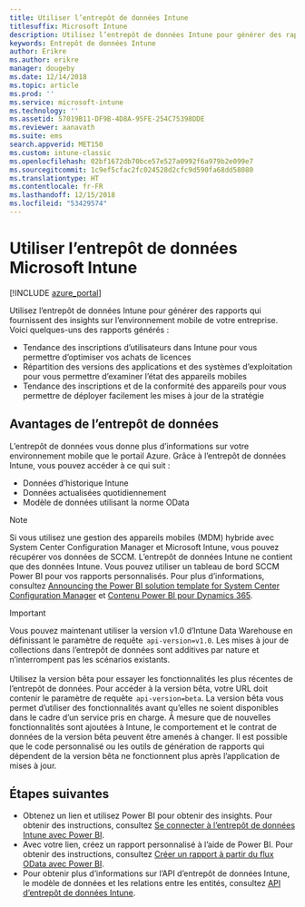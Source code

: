```yaml
---
title: Utiliser l’entrepôt de données Intune
titlesuffix: Microsoft Intune
description: Utilisez l’entrepôt de données Intune pour générer des rapports qui fournissent des insights sur l’environnement mobile de votre entreprise.
keywords: Entrepôt de données Intune
author: Erikre
ms.author: erikre
manager: dougeby
ms.date: 12/14/2018
ms.topic: article
ms.prod: ''
ms.service: microsoft-intune
ms.technology: ''
ms.assetid: 57019B11-DF9B-4D8A-95FE-254C75398DDE
ms.reviewer: aanavath
ms.suite: ems
search.appverid: MET150
ms.custom: intune-classic
ms.openlocfilehash: 02bf1672db70bce57e527a0992f6a979b2e099e7
ms.sourcegitcommit: 1c9ef5cfac2fc024528d2cfc9d590fa68dd58080
ms.translationtype: HT
ms.contentlocale: fr-FR
ms.lasthandoff: 12/15/2018
ms.locfileid: "53429574"
---
```

# <a name="use-the-microsoft-intune-data-warehouse"></a>Utiliser l’entrepôt de données Microsoft Intune

[!INCLUDE [azure_portal](./includes/azure_portal.md)]

Utilisez l’entrepôt de données Intune pour générer des rapports qui fournissent des insights sur l’environnement mobile de votre entreprise. Voici quelques-uns des rapports générés :
-   Tendance des inscriptions d’utilisateurs dans Intune pour vous permettre d’optimiser vos achats de licences
-   Répartition des versions des applications et des systèmes d’exploitation pour vous permettre d’examiner l’état des appareils mobiles
-   Tendance des inscriptions et de la conformité des appareils pour vous permettre de déployer facilement les mises à jour de la stratégie

## <a name="data-warehouse-benefits"></a>Avantages de l’entrepôt de données

L’entrepôt de données vous donne plus d’informations sur votre environnement mobile que le portail Azure. Grâce à l’entrepôt de données Intune, vous pouvez accéder à ce qui suit :

  -  Données d’historique Intune
  -  Données actualisées quotidiennement
  -  Modèle de données utilisant la norme OData

> [!Note]
> Si vous utilisez une gestion des appareils mobiles (MDM) hybride avec System Center Configuration Manager et Microsoft Intune, vous pouvez récupérer vos données de SCCM. L’entrepôt de données Intune ne contient que des données Intune. Vous pouvez utiliser un tableau de bord SCCM Power BI pour vos rapports personnalisés. Pour plus d’informations, consultez [Announcing the Power BI solution template for System Center Configuration Manager]( https://powerbi.microsoft.com/blog/sccm-solution-template) et [Contenu Power BI pour Dynamics 365](https://docs.microsoft.com/dynamics365/unified-operations/dev-itpro/analytics/power-bi-home-page).

> [!Important]  
> Vous pouvez maintenant utiliser la version v1.0 d’Intune Data Warehouse en définissant le paramètre de requête  `api-version=v1.0`. Les mises à jour de collections dans l’entrepôt de données sont additives par nature et n’interrompent pas les scénarios existants.<br><br>
> Utilisez la version bêta pour essayer les fonctionnalités les plus récentes de l’entrepôt de données. Pour accéder à la version bêta, votre URL doit contenir le paramètre de requête  `api-version=beta`. La version bêta vous permet d’utiliser des fonctionnalités avant qu’elles ne soient disponibles dans le cadre d’un service pris en charge. À mesure que de nouvelles fonctionnalités sont ajoutées à Intune, le comportement et le contrat de données de la version bêta peuvent être amenés à changer. Il est possible que le code personnalisé ou les outils de génération de rapports qui dépendent de la version bêta ne fonctionnent plus après l’application de mises à jour.

## <a name="next-steps"></a>Étapes suivantes

- Obtenez un lien et utilisez Power BI pour obtenir des insights. Pour obtenir des instructions, consultez [Se connecter à l’entrepôt de données Intune avec Power BI](reports-proc-get-a-link-powerbi.md).
- Avec votre lien, créez un rapport personnalisé à l’aide de Power BI. Pour obtenir des instructions, consultez [Créer un rapport à partir du flux OData avec Power BI](reports-proc-create-with-odata.md).
- Pour obtenir plus d’informations sur l’API d’entrepôt de données Intune, le modèle de données et les relations entre les entités<!-- , and an example of creating a custom client to retrieve data,-->, consultez [API d’entrepôt de données Intune](reports-nav-intune-data-warehouse.md).